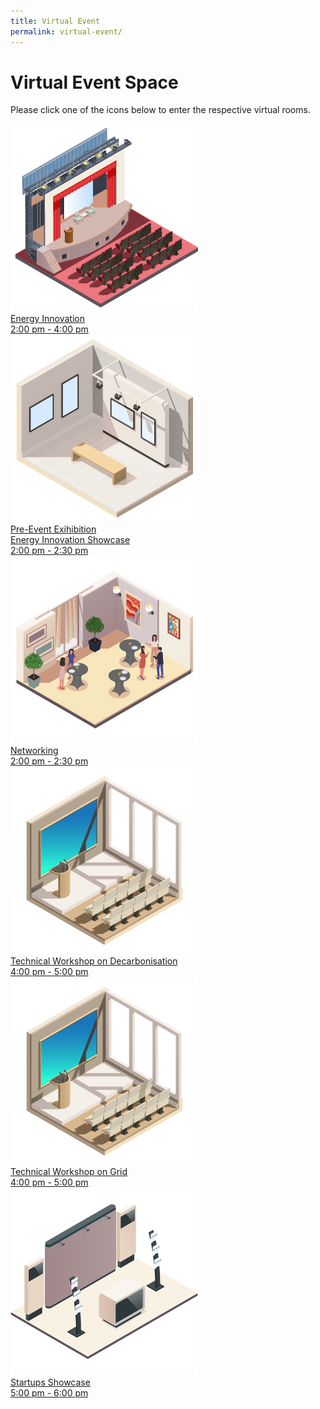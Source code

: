 ```yaml
---
title: Virtual Event
permalink: virtual-event/
---
```

# Virtual Event Space

Please click one of the icons below to enter the respective virtual rooms.

<div class="event-items-container">
  <div class="row-wrapper odd">
    <div class="item-wrapper">
	  <a href="#">
	    <div class="icon-wrapper">
	      <img src="/images/energy-innovation.png" alt="Energy Innovation" />
	    </div>
	    <div class="description">Energy Innovation</div>
	    <div class="time-slot">2:00 pm - 4:00 pm</div>
	  </a>
	</div>	  
  </div>
  <div class="row-wrapper even">
    <div class="item-wrapper">
	  <a href="#">
	    <div class="icon-wrapper">
		    <img src="/images/pre-event-exhibition.png" alt="Pre-Event Exhibition </br>Energy Innovation Showcase" />
	    </div>
		  <div class="description">Pre-Event Exihibition </br>Energy Innovation Showcase</div>
	    <div class="time-slot">2:00 pm - 2:30 pm</div>
	  </a>
	</div>
    <div class="item-wrapper">
	  <a href="#">
	    <div class="icon-wrapper">
	      <img src="/images/networking.png" alt="Networking" />
	    </div>
	    <div class="description">Networking</div>
	    <div class="time-slot">2:00 pm - 2:30 pm</div>
	  </a>
	</div>
  </div>
  <div class="row-wrapper odd">
    <div class="item-wrapper">
	  <a href="#">
	    <div class="icon-wrapper">
	      <img src="/images/technical-workshop-on-grid.png" alt="Technical Workshop on Decarbonisation" />
	    </div>
	    <div class="description">Technical Workshop on Decarbonisation</div>
	    <div class="time-slot">4:00 pm - 5:00 pm</div>
	  </a>
	</div>
    <div class="item-wrapper">
	  <a href="#">
	    <div class="icon-wrapper">
	      <img src="/images/technical-workshop-on-grid.png" alt="Technical Workshop on Grid" />
	    </div>
	    <div class="description">Technical Workshop on Grid</div>
	    <div class="time-slot">4:00 pm - 5:00 pm</div>
	  </a>
	</div>
  </div>
  <div class="row-wrapper even">
    <div class="item-wrapper">
	  <a href="#">
	    <div class="icon-wrapper">
	      <img src="/images/showcase-of-startup.png" alt="Showcase of Startup" />
	    </div>
	    <div class="description">Startups Showcase</div>
	    <div class="time-slot">5:00 pm - 6:00 pm</div>
	  </a>
	</div>
  </div>
</div>
